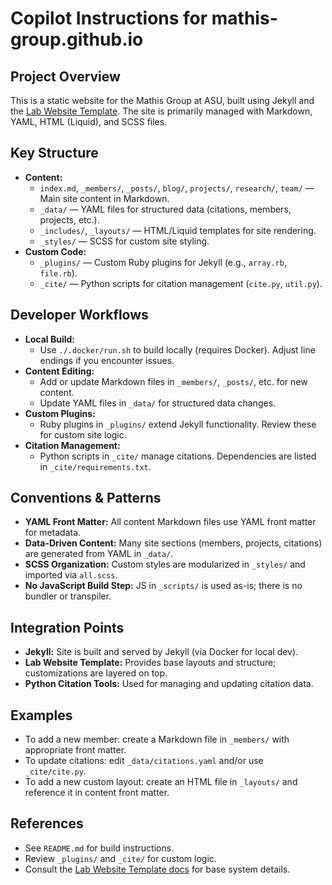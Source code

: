 # Copilot Instructions for mathis-group.github.io

## Project Overview
This is a static website for the Mathis Group at ASU, built using Jekyll and the [Lab Website Template](https://greene-lab.gitbook.io/lab-website-template-docs). The site is primarily managed with Markdown, YAML, HTML (Liquid), and SCSS files.

## Key Structure
- **Content:**
  - `index.md`, `_members/`, `_posts/`, `blog/`, `projects/`, `research/`, `team/` — Main site content in Markdown.
  - `_data/` — YAML files for structured data (citations, members, projects, etc.).
  - `_includes/`, `_layouts/` — HTML/Liquid templates for site rendering.
  - `_styles/` — SCSS for custom site styling.
- **Custom Code:**
  - `_plugins/` — Custom Ruby plugins for Jekyll (e.g., `array.rb`, `file.rb`).
  - `_cite/` — Python scripts for citation management (`cite.py`, `util.py`).

## Developer Workflows
- **Local Build:**
  - Use `./.docker/run.sh` to build locally (requires Docker). Adjust line endings if you encounter issues.
- **Content Editing:**
  - Add or update Markdown files in `_members/`, `_posts/`, etc. for new content.
  - Update YAML files in `_data/` for structured data changes.
- **Custom Plugins:**
  - Ruby plugins in `_plugins/` extend Jekyll functionality. Review these for custom site logic.
- **Citation Management:**
  - Python scripts in `_cite/` manage citations. Dependencies are listed in `_cite/requirements.txt`.

## Conventions & Patterns
- **YAML Front Matter:** All content Markdown files use YAML front matter for metadata.
- **Data-Driven Content:** Many site sections (members, projects, citations) are generated from YAML in `_data/`.
- **SCSS Organization:** Custom styles are modularized in `_styles/` and imported via `all.scss`.
- **No JavaScript Build Step:** JS in `_scripts/` is used as-is; there is no bundler or transpiler.

## Integration Points
- **Jekyll:** Site is built and served by Jekyll (via Docker for local dev).
- **Lab Website Template:** Provides base layouts and structure; customizations are layered on top.
- **Python Citation Tools:** Used for managing and updating citation data.

## Examples
- To add a new member: create a Markdown file in `_members/` with appropriate front matter.
- To update citations: edit `_data/citations.yaml` and/or use `_cite/cite.py`.
- To add a new custom layout: create an HTML file in `_layouts/` and reference it in content front matter.

## References
- See `README.md` for build instructions.
- Review `_plugins/` and `_cite/` for custom logic.
- Consult the [Lab Website Template docs](https://greene-lab.gitbook.io/lab-website-template-docs) for base system details.
